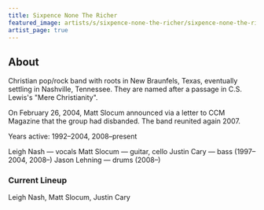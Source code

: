 ```yaml
---
title: Sixpence None The Richer
featured_image: artists/s/sixpence-none-the-richer/sixpence-none-the-richer.jpg
artist_page: true
---
```

## About

Christian pop/rock band with roots in New Braunfels, Texas, eventually settling in Nashville, Tennessee. They are named after a passage in C.S. Lewis's "Mere Christianity".

On February 26, 2004, Matt Slocum announced via a letter to CCM Magazine that the group had disbanded.
The band reunited again 2007.

Years active: 1992–2004, 2008–present

Leigh Nash — vocals
Matt Slocum — guitar, cello
Justin Cary — bass (1997–2004, 2008–)
Jason Lehning — drums (2008–)


### Current Lineup

Leigh Nash, Matt Slocum, Justin Cary

